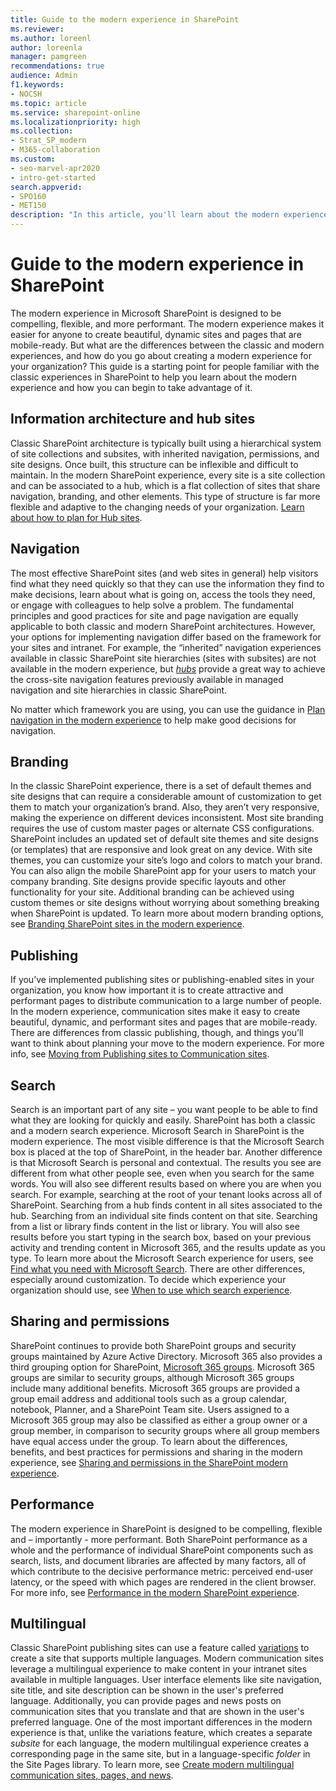```yaml
---
title: Guide to the modern experience in SharePoint
ms.reviewer: 
ms.author: loreenl
author: loreenla
manager: pamgreen
recommendations: true
audience: Admin
f1.keywords:
- NOCSH
ms.topic: article
ms.service: sharepoint-online
ms.localizationpriority: high
ms.collection:  
- Strat_SP_modern
- M365-collaboration
ms.custom:
- seo-marvel-apr2020
- intro-get-started
search.appverid:
- SPO160
- MET150
description: "In this article, you'll learn about the modern experience in SharePoint and how you can begin to take advantage of it."
---
```


# Guide to the modern experience in SharePoint

The modern experience in Microsoft SharePoint is designed to be compelling, flexible, and more performant. The modern experience makes it easier for anyone to create beautiful, dynamic sites and pages that are mobile-ready. But what are the differences between the classic and modern experiences, and how do you go about creating a modern experience for your organization? This guide is a starting point for people familiar with the classic experiences in SharePoint to help you learn about the modern experience and how you can begin to take advantage of it.

## Information architecture and hub sites

Classic SharePoint architecture is typically built using a hierarchical system of site collections and subsites, with inherited navigation, permissions, and site designs. Once built, this structure can be inflexible and difficult to maintain. In the modern SharePoint experience, every site is a site collection and can be associated to a hub, which is a flat collection of sites that share navigation, branding, and other elements. This type of structure is far more flexible and adaptive to the changing needs of your organization. [Learn about how to plan for Hub sites](planning-hub-sites.md).

## Navigation

The most effective SharePoint sites (and web sites in general) help visitors find what they need quickly so that they can use the information they find to make decisions, learn about what is going on, access the tools they need, or engage with colleagues to help solve a problem. The fundamental principles and good practices for site and page navigation are equally applicable to both classic and modern SharePoint architectures. However, your options for implementing navigation differ based on the framework for your sites and intranet. For example, the “inherited” navigation experiences available in classic SharePoint site hierarchies (sites with subsites) are not available in the modern experience, but [*hubs*](https://support.office.com/article/fe26ae84-14b7-45b6-a6d1-948b3966427f) provide a great way to achieve the cross-site navigation features previously available in managed navigation and site hierarchies in classic SharePoint.  

No matter which framework you are using, you can use the guidance in [Plan navigation in the modern experience](plan-navigation-modern-experience.md) to help make good decisions for navigation. 

## Branding

In the classic SharePoint experience, there is a set of default themes and site designs that can require a considerable amount of customization to get them to match your organization’s brand. Also, they aren’t very responsive, making the experience on different devices inconsistent. Most site branding requires the use of custom master pages or alternate CSS configurations. SharePoint includes an updated set of default site themes and site designs (or templates) that are responsive and look great on any device. With site themes, you can customize your site’s logo and colors to match your brand. You can also align the mobile SharePoint app for your users to match your company branding. Site designs provide specific layouts and other functionality for your site. Additional branding can be achieved using custom themes or site designs without worrying about something breaking when SharePoint is updated. To learn more about modern branding options, see [Branding SharePoint sites in the modern experience](branding-sharepoint-online-sites-modern-experience.md).

## Publishing

If you’ve implemented publishing sites or publishing-enabled sites in your organization, you know how important it is to create attractive and performant pages to distribute communication to a large number of people. In the modern experience, communication sites make it easy to create beautiful, dynamic, and performant sites and pages that are mobile-ready. There are differences from classic publishing, though, and things you’ll want to think about planning your move to the modern experience. For more info, see [Moving from Publishing sites to Communication sites](publishing-sites-classic-to-modern-experience.md).

## Search

Search is an important part of any site – you want people to be able to find what they are looking for quickly and easily. SharePoint has both a classic and a modern search experience. Microsoft Search in SharePoint is the modern experience. The most visible difference is that the Microsoft Search box is placed at the top of SharePoint, in the header bar. Another difference is that Microsoft Search is personal and contextual. The results you see are different from what other people see, even when you search for the same words. You will also see different results based on where you are when you search. For example, searching at the root of your tenant looks across all of SharePoint. Searching from a hub finds content in all sites associated to the hub. Searching from an individual site finds content on that site. Searching from a list or library finds content in the list or library. You will also see results before you start typing in the search box, based on your previous activity and trending content in Microsoft 365, and the results update as you type. To learn more about the Microsoft Search experience for users, see [Find what you need with Microsoft Search](https://support.office.com/article/d5ed5d11-9e5d-4f1d-b8b4-3d371fe0cb87). There are other differences, especially around customization. To decide which experience your organization should use, see [When to use which search experience](get-started-with-modern-search-experience.md).

## Sharing and permissions

SharePoint continues to provide both SharePoint groups and security groups maintained by Azure Active Directory. Microsoft 365 also provides a third grouping option for SharePoint, [Microsoft 365 groups](https://support.office.com/article/b565caa1-5c40-40ef-9915-60fdb2d97fa2). Microsoft 365 groups are similar to security groups, although Microsoft 365 groups include many additional benefits. Microsoft 365 groups are provided a group email address and additional tools such as a group calendar, notebook, Planner, and a SharePoint Team site. Users assigned to a Microsoft 365 group may also be classified as either a group owner or a group member, in comparison to security groups where all group members have equal access under the group. To learn about the differences, benefits, and best practices for permissions and sharing in the modern experience, see [Sharing and permissions in the SharePoint modern experience](./modern-experience-sharing-permissions.md).

## Performance

The modern experience in SharePoint is designed to be compelling, flexible and – importantly - more performant. Both SharePoint performance as a whole and the performance of individual SharePoint components such as search, lists, and document libraries are affected by many factors, all of which contribute to the decisive performance metric: perceived end-user latency, or the speed with which pages are rendered in the client browser. For more info, see [Performance in the modern SharePoint experience](./modern-experience-performance.md).

## Multilingual

Classic SharePoint publishing sites can use a feature called [variations](https://support.microsoft.com/office/da0b5614-8cf5-4905-a44c-90c2b3f8fbb6) to create a site that supports multiple languages. Modern communication sites leverage a multilingual experience to make content in your intranet sites available in multiple languages. User interface elements like site navigation, site title, and site description can be shown in the user's preferred language. Additionally, you can provide pages and news posts on communication sites that you translate and that are shown in the user's preferred language. One of the most important differences in the modern experience is that, unlike the variations feature, which creates a separate *subsite* for each language, the modern multilingual experience creates a corresponding page in the same site, but in a language-specific *folder* in the Site Pages library. To learn more, see [Create modern multilingual communication sites, pages, and news](https://support.office.com/article/create-multilingual-communication-sites-pages-and-news-2bb7d610-5453-41c6-a0e8-6f40b3ed750c).